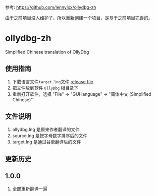 参考: https://github.com/lennylxx/ollydbg-zh

由于之前项目没人维护了，所以重新创建一个项目，是基于之前项目完善的。

ollydbg-zh
==========
Simplified Chinese translation of OllyDbg

使用指南
----------
1. 下载语言文件`target.lng`文件 [release file](https://github.com/greenfit/ollydbg-zh/releases). 
2. 把文件放到软件 `OllyDbg` 根目录下
3. 重新打开软件，选择 "File" -> "GUI language" -> "简体中文 (Simplified Chinese)"

文件说明
----------
1. ollydbg.lng 是原来作者翻译的文件
2. source.lng 是按字母数字排序后的文件
3. target.lng 是通过谷歌翻译后的文件

更新历史
----------
## 1.0.0
1. 全部重新翻译一遍
